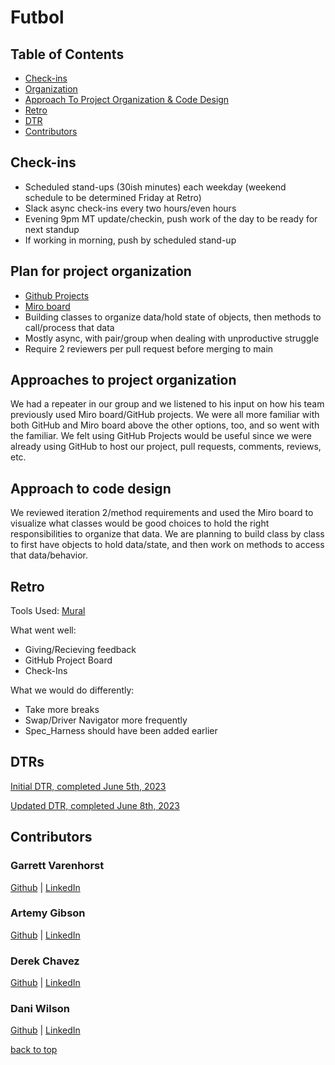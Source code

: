 # Futbol

## Table of Contents
  - [Check-ins](#check-ins)
  - [Organization](#plan-for-project-organization)
  - [Approach To Project Organization & Code Design](#approach-to-code-design)
  - [Retro](#retro)
  - [DTR](#dtrs)
  - [Contributors](#contributors)


## Check-ins
- Scheduled stand-ups (30ish minutes) each weekday (weekend schedule to be determined Friday at Retro)
- Slack async check-ins every two hours/even hours 
- Evening 9pm MT update/checkin, push work of the day to be ready for next standup
- If working in morning, push by scheduled stand-up 

## Plan for project organization
- [Github Projects](https://github.com/users/DChavez18/projects/1)
- [Miro board](https://miro.com/app/board/uXjVMBQe3Qk=/)
- Building classes to organize data/hold state of objects, then methods to call/process that data
- Mostly async, with pair/group when dealing with unproductive struggle 
- Require 2 reviewers per pull request before merging to main 

## Approaches to project organization
We had a repeater in our group and we listened to his input on how his team previously used Miro board/GitHub projects. We were all more familiar with both GitHub and Miro board above the other options, too, and so went with the familiar. 
We felt using GitHub Projects would be useful since we were already using GitHub to host our project, pull requests, comments, reviews, etc. 

## Approach to code design
We reviewed iteration 2/method requirements and used the Miro board to visualize what classes would be good choices to hold the right responsibilities to organize that data. We are planning to build class by class to first have objects to hold data/state, and then work on methods to access that data/behavior.

## Retro
Tools Used: [Mural](https://app.mural.co/t/futbolprojectretro7402/m/futbolprojectretro7402/1686253588311/c385cc206826b54edbfba89527791e949ae8db2e?sender=udf60eddcf1fd211b730a6618)

What went well:
- Giving/Recieving feedback
- GitHub Project Board
- Check-Ins

What we would do differently:
- Take more breaks
- Swap/Driver Navigator more frequently
- Spec_Harness should have been added earlier


## DTRs
[Initial DTR, completed June 5th, 2023](https://docs.google.com/document/d/16q8OoEKOcHqu2rHtpYuJDgJG5uh6zXTjz5PvEUf8mHk/edit?usp=sharing) 

[Updated DTR, completed June 8th, 2023](https://docs.google.com/document/d/1lOCoLH7pUqNNJmmAIsmMe2ZGIiGfHvu5xhDQebHQWkE/edit)

## Contributors
### Garrett Varenhorst        
[Github](https://github.com/GVarenhorst) | 
[LinkedIn](https://www.linkedin.com/in/garrett-varenhorst-a734b466)

### Artemy Gibson
[Github](https://github.com/algibson1) |
[LinkedIn](https://www.linkedin.com/in/artemy-gibson/)

### Derek Chavez
[Github](https://github.com/DChavez18) |
[LinkedIn](https://www.linkedin.com/in/derek-chavez-1bb103276/)

### Dani Wilson
[Github](https://github.com/dani-wilson) |
[LinkedIn](https://www.linkedin.com/in/dani-wilson-90a1571a5/)

[back to top](#table-of-contents)